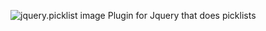 ![jquery.picklist image](https://github.com/marketingai/jquery.picklist/jquery-picklist-logo.png)
Plugin for Jquery that does picklists
